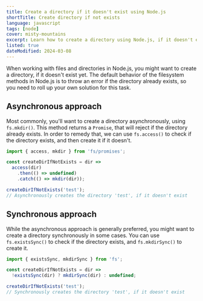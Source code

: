```yaml
---
title: Create a directory if it doesn't exist using Node.js
shortTitle: Create directory if not exists
language: javascript
tags: [node]
cover: misty-mountains
excerpt: Learn how to create a directory using Node.js, if it doesn't exist.
listed: true
dateModified: 2024-03-08
---
```


When working with files and directories in Node.js, you might want to create a directory, if it doesn't exist yet. The default behavior of the filesystem methods in Node.js is to throw an error if the directory already exists, so you need to roll up your own solution for this task.

## Asynchronous approach

Most commonly, you'll want to create a directory asynchronously, using `fs.mkdir()`. This method returns a `Promise`, that will reject if the directory already exists. In order to remedy that, we can use `fs.access()` to check if the directory exists, and then create it if it doesn't.

```js
import { access, mkdir } from 'fs/promises';

const createDirIfNotExists = dir =>
  access(dir)
    .then(() => undefined)
    .catch(() => mkdir(dir));

createDirIfNotExists('test');
// Asynchronously creates the directory 'test', if it doesn't exist
```

## Synchronous approach

While the asynchronous approach is generally preferred, you might want to create a directory synchronously in some cases. You can use `fs.existsSync()` to check if the directory exists, and `fs.mkdirSync()` to create it.

```js
import { existsSync, mkdirSync } from 'fs';

const createDirIfNotExists = dir =>
  !existsSync(dir) ? mkdirSync(dir) : undefined;

createDirIfNotExists('test');
// Synchronously creates the directory 'test', if it doesn't exist
```
